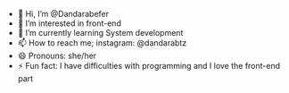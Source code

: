 - 👋 Hi, I’m @Dandarabefer
- 👀 I’m interested in front-end
- 🌱 I’m currently learning System development
- 📫 How to reach me; instagram: @dandarabtz
- 😄 Pronouns: she/her
- ⚡ Fun fact: I have difficulties with programming and I love the front-end part

<!---
Dandarabefer/Dandarabefer is a ✨ special ✨ repository because its `README.md` (this file) appears on your GitHub profile.
You can click the Preview link to take a look at your changes.
--->
